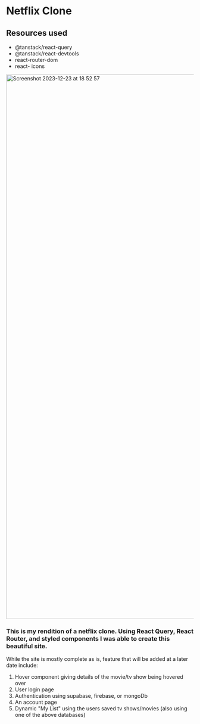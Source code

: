 <h1>Netflix Clone</h1>

<h2>Resources used </h2>
<ul>
<li>@tanstack/react-query</li>
<li>@tanstack/react-devtools</li>
<li>react-router-dom</li>
<li>react-
icons</li>
</ul>
<img width="1463" alt="Screenshot 2023-12-23 at 18 52 57" src="https://github.com/lesliemw/netflix-clone/assets/114259884/47cad75e-2538-4e53-a848-f4315ed48de6">
 
<h3>This is my rendition of a netflix clone. Using React Query, React Router, and styled components I was able to create this beautiful site.</h3>
<p>While the site is mostly complete as is, feature that will be added at a later date include:</p>
<ol>
  <li>Hover component giving details of the movie/tv show being hovered over</li>
  <li>User login page</li>
  <li>Authentication using supabase, firebase, or mongoDb</li>
  <li>An account page</li>
  <li>Dynamic "My List" using the users saved tv shows/movies (also using one of the above databases)</li>
</ol>
